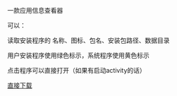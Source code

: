 一款应用信息查看器

可以：

读取安装程序的 名称、图标、包名、安装包路径、数据目录

用户安装程序使用绿色标示，系统程序使用黄色标示

点击程序可以直接打开（如果有启动activity的话）

<a href="https://github.com/difcareer/app_info/blob/master/out/production/appinfo/appinfo.apk">直接下载</a>
